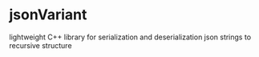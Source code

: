 # jsonVariant
lightweight C++ library for serialization and deserialization json strings to recursive structure
